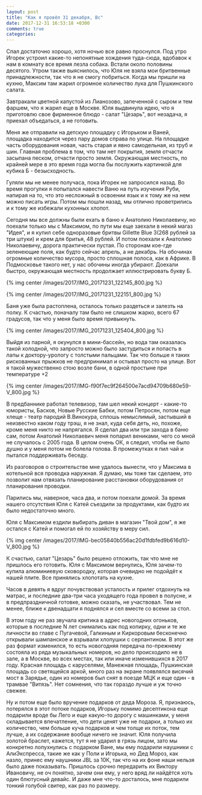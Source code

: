 ```yaml
---
layout: post
title: "Как я провёл 31 декабря, Вс"
date: 2017-12-31 16:53:18 +0300
comments: true
categories: 
---
```

Спал достаточно хорошо, хотя ночью все равно проснулся. Под утро Игорек устроил какие-то непонятные хождения туда-сюда, вдобавок к нам в комнату все время лезла собака. Встали около половины десятого. Утром также выяснилось, что Юля не взяла мои бритвенные принадлежности, так что я не смогу побриться. Когда мы пришли на кухню, Максим там жарил огромное количество лука для Пушкинского салата.

Завтракали цветной капустой из Лианозово, запеченной с сыром и тем фаршем, что я жарил еще в Москве. Юля выдвинула идею, что я приготовлю свое фирменное блюдо -  салат "Цезарь", вот незадача, я приехал объедаться, а не готовить.

Меня же отправили на детскую площадку с Игорьком и Ваней, площадка находится через пару домов справа по улице. На площадке часть оборудования новая, часть старая и явно самодельная, из труб и шин. Главная проблема в том, что там нет покрытия, земля отчасти засыпана песком, отчасти просто земля. Окружающая местность, по крайней мере в это время года могла бы послужить картинкой для кубика Б - безысходность. 

Гуляли мы не менее получаса, пока Игорек не запросился назад. Во время прогулки я попытался навести Ваню на путь изучения Руби, напирая на то, что это несложный в освоении язык и к тому же на нем можно писать игры. Потом мы пошли назад, мы отлично проветрились и к тому же избежали кухонных хлопот.

Сегодня мы все должны были ехать в баню к Анатолию Николаевичу, но поехали только мы с Максимом, по пути мы еще заехали в некий магаз "Идея", и я купил себе одноразовые бритвы Gillette Blue 3(268 рублей за три штуки) и крем для бритья, 48 рублей. И потом поехали к Анатолию Николаевичу, дорога практически пустая. По сторонам кое-где зеленеющие поля, как будто сейчас апрель, а не декабрь. На обочинах огромные количество мусора, просто сплошная полоса, как в Африке. В Подмосковье такого нет, у нас обочины иногда убирают. Доехали быстро, окружающая местность продолжает иллюстрировать букву Б.

{% img center /images/2017/IMG_20171231_122145_800.jpg %}

{% img center /images/2017/IMG_20171231_122151_800.jpg %}

Баня уже была растоплена, осталось только раздеться и залезть на полку. К счастью, поначалу там было не слишком жарко, всего 67 градусов, так что у меня было время привыкнуть. 

{% img center /images/2017/IMG_20171231_125404_800.jpg %}

Выйдя из парной, я окунулся в мини-бассейн, но вода там оказалась такой холодной, что запросто можно было застудиться и попасть в лапы к доктору-урологу с толстыми пальцами. Так что больше я таких рискованных прыжков не предпринимал и остывал просто на улице. Вот я такой мужественно стою возле бани, в одной простыне при температуре +2

{% img center /images/2017/IMG-f90f7ec9f264500e7acd94709b680e59-V_800.jpg %}

В предбаннике работал телевизор, там шел некий концерт - какие-то юмористы, Басков, Новые Русские Бабки, потом Петросян, потом еще хлеще - театр пародий В.Винокура, сплошь немыслимый, застывший в неизвестно каком году трэш, я не знал, куда себя деть, но, похоже, кроме меня никто не напрягался. Я сделал два или три захода в баню сам, потом Анатолий Николаевич меня попарил вениками, чего со мной не случалось с 2005 года. В целом очень ОК, я следил, чтобы не было душно и у меня потом не болела голова. В промежутках я пил чай и пытался поддерживать беседу. 

Из разговоров о строительстве мне удалось вынести, что у Максима в котельной вся проводка наружная. Я думаю, мы тоже так сделаем, это позволит нам отвязать планирование расстановки оборудования от планирования проводки.

Парились мы, наверное, часа два, и потом поехали домой. За время нашего отсутствия Юля с Катей съездили за продуктами, как будто их было недостаточно много. 

Юля с Максимом ездили выбирать диван в магазин "Твой дом", я же остался с Катей и помогал ей по хозяйству в меру сил.

{% img center /images/2017/IMG-bec05840b556ac20d1fdbfed9b616d10-V_800.jpg %}

К счастью, салат "Цезарь" было решено отложить, так что мне не пришлось его готовить. Юля с Максимом вернулись, Юля зачем-то купила алюминиевую сковородку, которая очевидно не подойдёт к нашей плите. Все принялись хлопотать на кухне.

Часов в девять я вдруг почувствовал усталость и прилег отдохнуть на матрас, и последние два-три часа уходящего года провел в полусне, и в предпраздничной готовке, можно сказать, не участвовал. Тем не менее, ближе к двенадцати я поднялся и сел вместе со всеми за стол.

В этом году не раз звучала критика в адрес новогодних огоньков, которые в последние N лет снимались как под копирку, одни и те же личности во главе с Пугачевой, Галкиным и Киркоровым бесконечно открывали шампанское и взрывали хлопушки с серпантином. В этот же раз формат изменился, то есть новогодняя передача по-прежнему состояла из ряда музыкальных номеров, но дело происходило не в зале, а в Москве, во всех местах, так или иначе изменившихся в 2017 году. Красная площадь с каруселями, Манежная площадь, Пушкинская площадь со светящейся аркой, много раз на экране появлялся висячий мост в Зарядье, один из номеров был снят в поезде МЦК и еще один - в трамвае "Витязь". Нет сомнения, что так гораздо лучше и уж точно свежее.

Ну и потом еще было вручение подарков от деда Мороза. Я, признаюсь, потерялся в этот потоке подарков, Игорьку помимо десептикона еще подарили вроде бы Лего и еще какую-то дорогу с машинками, у меня складывается впечатление, что дети ценят уже не подарки, а только их количество, чем больше куча подарков и чем толще их поток, тем лучше, а их содержание вообще ничего не значит. Юля получила золотой браслет, кажется, тут я не ударил в грязь лицом, зато мы конкретно лопухнулись с подарком Ване, мы ему подарили наушники с АлиЭкспресса, такие же как у Поли и Игорька, но Дед Мороз, как назло, принес ему наушники JBL за 10К, так что на их фоне наши нельзя было даже показывать. Пришлось срочно передарить их Виктору Ивановичу, не оч понятно, зачем они ему, у него вряд ли найдётся хоть один блютусный девайс. И даже мне что-то досталось, мне подарили тонкий голубой свитер, как раз по размеру.
